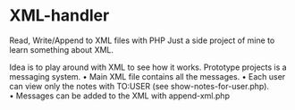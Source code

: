 # XML-handler
Read, Write/Append to XML files with PHP
Just a side project of mine  to learn something about XML.

Idea is to play around with XML to see how it works. Prototype projects is a messaging system.
• Main XML file contains all the messages.
• Each user can view only the notes with TO:USER (see show-notes-for-user.php).
• Messages can be added to the XML with append-xml.php
